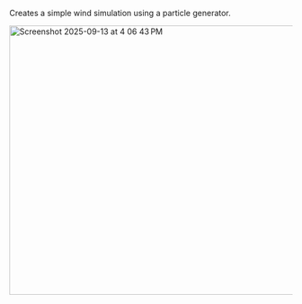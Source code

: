 Creates a simple wind simulation using a particle generator.

<img width="640" height="479" alt="Screenshot 2025-09-13 at 4 06 43 PM" src="https://github.com/user-attachments/assets/1ca390fc-f01d-4358-880f-86b7ecda4691" />
